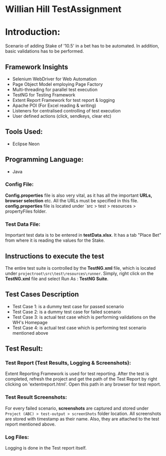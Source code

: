 # Willian Hill TestAssignment

# Introduction:
Scenario of adding Stake of '10.5' in a bet has to be automated.
In addition, basic validations has to be performed.

## Framework Insights
* Selenium WebDriver for Web Automation
* Page Object Model employing Page Factory
* Multi-threading for parallel test execution
* TestNG for Testing Framework
* Extent Report Framework for test report & logging
* Apache POI (For Excel reading & writing)
* Listeners for centralised controlling of test execution
* User defined actions (click, sendkeys, clear etc)

## Tools Used:
* Eclipse Neon

## Programming Language:
* Java

### Config File:
**Config.properties** file is also very vital, as it has all the important **URLs, browser selection** etc. All the URLs must be specified in this file. 
**config.properties** file is located under `src > test > resources > propertyFiles folder.

### Test Data File:
Important test data is to be entered in **testData.xlsx**.
It has a tab "Place Bet" from where it is reading the values for the Stake.

## Instructions to execute the test
The entire test suite is controlled by the **TestNG.xml** file, which is located under `projectroot\src\test\resources\runner`. 
Simply, right click on the **TestNG.xml** file and select Run As : **TestNG Suite**. 

## Test Cases Description
* Test Case 1: is a dummy test case for passed scenario
* Test Case 2: is a dummy test case for failed scenario
* Test Case 3: is actual test case which is performing validations on the WH's Homepage
* Test Case 4: is actual test case which is performing test scenario mentioned above

## Test Result:

### Test Report (Test Results, Logging & Screenshots):
Extent Reporting Framework is used for test reporting. 
After the test is completed, refresh the project and get the path of the Test Report by right clicking on 'extentreport.html'. Open this path in any browser for test report. 

### Test Result Screenshots:
For every failed scenario, **screenshots** are captured and stored under `Project (ABC) > test-output > screenShots` folder location. All screenshots are stored with timestamp as their name. Also, they are attached to the test report mentioned above.

### Log Files:
Logging is done in the Test report itself.


